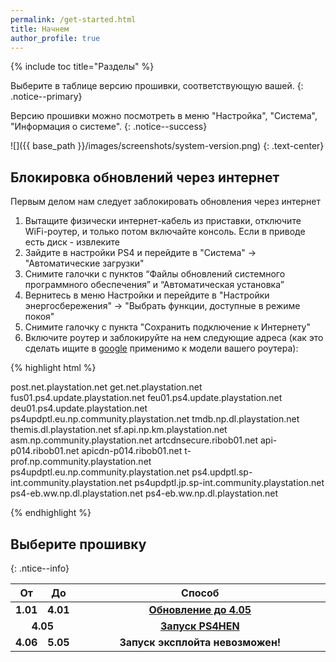```yaml
---
permalink: /get-started.html
title: Начнем
author_profile: true
---
```

{% include toc title="Разделы" %}

Выберите в таблице версию прошивки, соответствующую вашей. 
{: .notice--primary}

Версию прошивки можно посмотреть в меню "Настройка", "Система", "Информация о системе". 
{: .notice--success}

![]({{ base_path }}/images/screenshots/system-version.png) 
{: .text-center}

## Блокировка обновлений через интернет

Первым делом нам следует заблокировать обновления через интернет

1. Вытащите физически интернет-кабель из приставки, отключите WiFi-роутер, и только потом включайте консоль. Если в приводе есть диск - извлеките
1. Зайдите в настройки PS4 и перейдите в "Система" -> "Автоматические загрузки"
1. Снимите галочки с пунктов “Файлы обновлений системного программного обеспечения” и “Автоматическая установка”
1. Вернитесь в меню Настройки и перейдите в "Настройки энергосбережения" -> "Выбрать функции, доступные в режиме покоя"
1. Снимите галочку с пункта "Сохранить подключение к Интернету"
1. Включите роутер и заблокируйте на нем следующие адреса (как это сделать ищите в [google](http://google.com) применимо к модели вашего роутера): 

{% highlight html %}

post.net.playstation.net
get.net.playstation.net
fus01.ps4.update.playstation.net
feu01.ps4.update.playstation.net
deu01.ps4.update.playstation.net
ps4updptl.eu.np.community.playstation.net
tmdb.np.dl.playstation.net
themis.dl.playstation.net
sf.api.np.km.playstation.net
asm.np.community.playstation.net
artcdnsecure.ribob01.net
api-p014.ribob01.net
apicdn-p014.ribob01.net
t-prof.np.community.playstation.net
ps4updptl.eu.np.community.playstation.net
ps4.updptl.sp-int.community.playstation.net
ps4updptl.jp.sp-int.community.playstation.net
ps4-eb.ww.np.dl.playstation.net
ps4-eb.ww.np.dl.playstation.net

{% endhighlight %}


## Выберите прошивку

{: .ntice--info}

<table>
  <colgroup>
    <col span="1" style="width: 10%;">
    <col span="1" style="width: 10%;">
    <col span="1" style="width: 80%;">
  </colgroup>
  <thead>
    <tr>
      <th style="text-align: center">От</th>
      <th style="text-align: center">До</th>
      <th style="text-align: center">Способ</th>
    </tr>
  </thead>
  <tbody>
    <tr>
      <td style="text-align: center; font-weight: bold;">1.01</td>
      <td style="text-align: center; font-weight: bold;">4.01</td>
      <td style="text-align: center; font-weight: bold;"><a href="usb-update">Обновление до 4.05</a></td>
    </tr>
    <tr>
      <td style="text-align: center; font-weight: bold;" colspan="2">4.05</td>
      <td style="text-align: center; font-weight: bold;"><a href="start-hen">Запуск PS4HEN</a></td>
    </tr>
    <tr>
      <td style="text-align: center; font-weight: bold;">4.06</td>
      <td style="text-align: center; font-weight: bold;">5.05</td>
      <td style="text-align: center; font-weight: bold;">Запуск эксплойта невозможен!</td>
    </tr>
  </tbody>
</table>